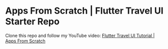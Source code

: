 # Apps From Scratch | Flutter Travel UI Starter Repo

Clone this repo and follow my YouTube video: [Flutter Travel UI Tutorial | Apps From Scratch](https://youtu.be/CSa6Ocyog4U)

